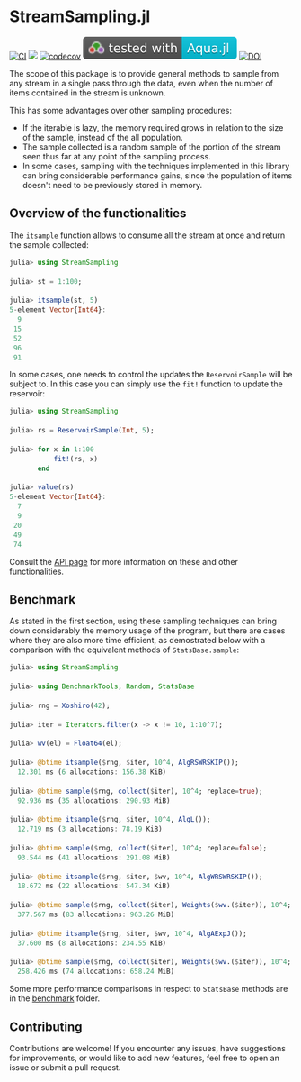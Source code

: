 # StreamSampling.jl

[![CI](https://github.com/JuliaDynamics/StreamSampling.jl/workflows/CI/badge.svg)](https://github.com/JuliaDynamics/StreamSampling.jl/actions?query=workflow%3ACI)
[![](https://img.shields.io/badge/docs-stable-blue.svg)](https://juliadynamics.github.io/StreamSampling.jl/stable/)
[![codecov](https://codecov.io/gh/JuliaDynamics/StreamSampling.jl/graph/badge.svg?token=F8W0MC53Z0)](https://codecov.io/gh/JuliaDynamics/StreamSampling.jl)
[![Aqua QA](https://raw.githubusercontent.com/JuliaTesting/Aqua.jl/master/badge.svg)](https://github.com/JuliaTesting/Aqua.jl)
[![DOI](https://zenodo.org/badge/692407431.svg)](https://zenodo.org/doi/10.5281/zenodo.12826684)

The scope of this package is to provide general methods to sample from any stream in a single pass through the data, even when 
the number of items contained in the stream is unknown.

This has some advantages over other sampling procedures:

- If the iterable is lazy, the memory required grows in relation to the size of the sample, instead of the all population.
- The sample collected is a random sample of the portion of the stream seen thus far at any point of the sampling process.
- In some cases, sampling with the techniques implemented in this library can bring considerable performance gains, since
  the population of items doesn't need to be previously stored in memory.
  
## Overview of the functionalities

The `itsample` function allows to consume all the stream at once and return the sample collected:

```julia
julia> using StreamSampling

julia> st = 1:100;

julia> itsample(st, 5)
5-element Vector{Int64}:
  9
 15
 52
 96
 91
```

In some cases, one needs to control the updates the `ReservoirSample` will be subject to. In this case
you can simply use the `fit!` function to update the reservoir:

```julia
julia> using StreamSampling

julia> rs = ReservoirSample(Int, 5);

julia> for x in 1:100
           fit!(rs, x)
       end

julia> value(rs)
5-element Vector{Int64}:
  7
  9
 20
 49
 74
```

Consult the [API page](https://juliadynamics.github.io/StreamSampling.jl/stable/api) for more information on these and other functionalities.

## Benchmark

As stated in the first section, using these sampling techniques can bring down considerably the memory usage of the program, 
but there are cases where they are also more time efficient, as demostrated below with a comparison with the 
equivalent methods of `StatsBase.sample`:

```julia
julia> using StreamSampling

julia> using BenchmarkTools, Random, StatsBase

julia> rng = Xoshiro(42);

julia> iter = Iterators.filter(x -> x != 10, 1:10^7);

julia> wv(el) = Float64(el);

julia> @btime itsample($rng, $iter, 10^4, AlgRSWRSKIP());
  12.301 ms (6 allocations: 156.38 KiB)

julia> @btime sample($rng, collect($iter), 10^4; replace=true);
  92.936 ms (35 allocations: 290.93 MiB)

julia> @btime itsample($rng, $iter, 10^4, AlgL());
  12.719 ms (3 allocations: 78.19 KiB)

julia> @btime sample($rng, collect($iter), 10^4; replace=false);
  93.544 ms (41 allocations: 291.08 MiB)

julia> @btime itsample($rng, $iter, $wv, 10^4, AlgWRSWRSKIP());
  18.672 ms (22 allocations: 547.34 KiB)

julia> @btime sample($rng, collect($iter), Weights($wv.($iter)), 10^4; replace=true);
  377.567 ms (83 allocations: 963.26 MiB)

julia> @btime itsample($rng, $iter, $wv, 10^4, AlgAExpJ());
  37.600 ms (8 allocations: 234.55 KiB)

julia> @btime sample($rng, collect($iter), Weights($wv.($iter)), 10^4; replace=false);
  258.426 ms (74 allocations: 658.24 MiB)
```

Some more performance comparisons in respect to `StatsBase` methods are in the [benchmark](https://github.com/JuliaDynamics/StreamSampling.jl/blob/main/benchmark/) folder. 

## Contributing

Contributions are welcome! If you encounter any issues, have suggestions for improvements, or would like to add new 
features, feel free to open an issue or submit a pull request.
